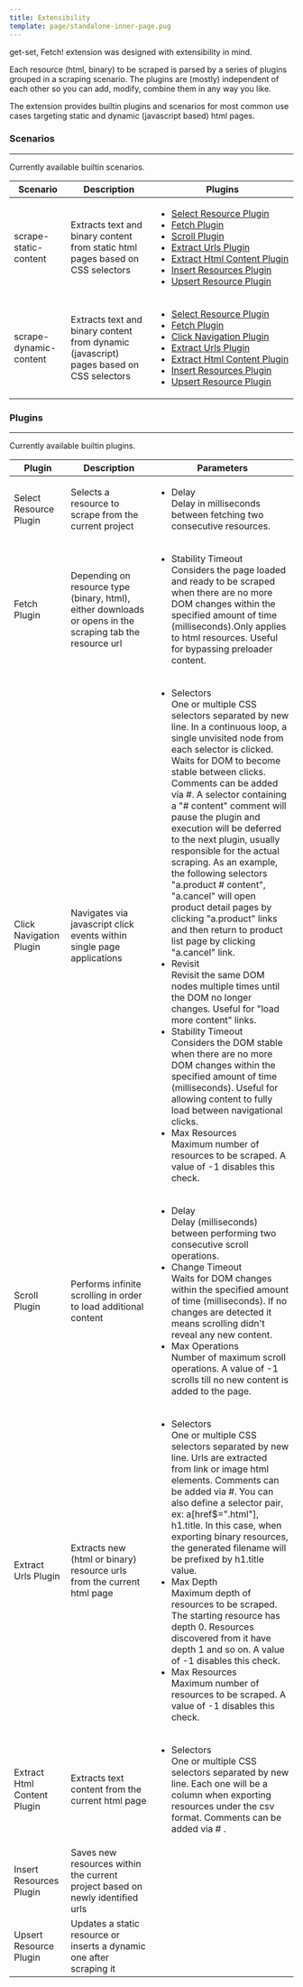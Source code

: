 ```yaml
---
title: Extensibility
template: page/standalone-inner-page.pug
---
```


<p>
get-set, Fetch! extension was designed with extensibility in mind.
</p>

<p>
Each resource (html, binary) to be scraped is parsed by a series of plugins grouped in a scraping scenario.
The plugins are (mostly) independent of each other so you can add, modify, combine them in any way you like.
</p>

<p>
The extension provides builtin plugins and scenarios for most common use cases targeting static and dynamic (javascript based) html pages.
</p>

<h3 class="title">Scenarios</h3>
<hr/>
<p>
  Currently available builtin scenarios.
</p>

<table class="table">
  <thead>
    <tr>
      <th scope="col" style="width: 20%">Scenario</th>
      <th scope="col" style="width: 30%">Description</th>
      <th scope="col" style="width: 50%">Plugins</th>
    </tr>
  </thead>
  <tbody>
  <tr>
    <td>scrape-static-content</td>
    <td>Extracts text and binary content from static html pages based on CSS selectors</td>
    <td>
      <ul>
        <li><a href="#selectresourceplugin" class="underline">Select Resource Plugin</a></li>
        <li><a href="#fetchplugin" class="underline">Fetch Plugin</a></li>
        <li><a href="#scrollplugin" class="underline">Scroll Plugin</a></li>
        <li><a href="#extracturlsplugin" class="underline">Extract Urls Plugin</a></li>
        <li><a href="#extracthtmlcontentplugin" class="underline">Extract Html Content Plugin</a></li>
        <li><a href="#insertresourcesplugin" class="underline">Insert Resources Plugin</a></li>
        <li><a href="#upsertresourceplugin" class="underline">Upsert Resource Plugin</a></li>
      </ul>
    </td>            
  </tr>
  <tr>
    <td>scrape-dynamic-content</td>
    <td>Extracts text and binary content from dynamic (javascript) pages based on CSS selectors</td>
    <td>
      <ul>
        <li><a href="#selectresourceplugin" class="underline">Select Resource Plugin</a></li>
        <li><a href="#fetchplugin" class="underline">Fetch Plugin</a></li>
        <li><a href="#clicknavigationplugin" class="underline">Click Navigation Plugin</a></li>
        <li><a href="#extracturlsplugin" class="underline">Extract Urls Plugin</a></li>
        <li><a href="#extracthtmlcontentplugin" class="underline">Extract Html Content Plugin</a></li>
        <li><a href="#insertresourcesplugin" class="underline">Insert Resources Plugin</a></li>
        <li><a href="#upsertresourceplugin" class="underline">Upsert Resource Plugin</a></li>
      </ul>
    </td>            
  </tr>
 
</table>

<h3 class="title">Plugins</h3>
<hr/>
<p>
  Currently available builtin plugins.
</p>

<table class="table">
  <thead>
    <tr>
      <th scope="col" style="width: 20%">Plugin</th>
      <th scope="col" style="width: 30%">Description</th>
      <th scope="col" style="width: 50%">Parameters</th>
    </tr>
  </thead>
  <tbody>
  <tr>
    <td><a name="selectresourceplugin">Select Resource Plugin</a></td>
    <td>Selects a resource to scrape from the current project</td>
    <td>
      <ul>
        <li>
        Delay<br/>
        Delay in milliseconds between fetching two consecutive resources.
        </li>       
      </ul>
    </td>            
  </tr>
  <tr>
    <td><a name="fetchplugin">Fetch Plugin</td>
    <td>Depending on resource type (binary, html), either downloads or opens in the scraping tab the resource url</td>
    <td>
      <ul>
        <li>
        Stability Timeout<br/>
        Considers the page loaded and ready to be scraped when there are no more DOM changes within the specified amount of time (milliseconds).Only applies to html resources. Useful for bypassing preloader content.
        </li>       
      </ul>
    </td>            
  </tr>
  <tr>
    <td><a name="clicknavigationplugin">Click Navigation Plugin</a></td>
    <td>Navigates via javascript click events within single page applications</td>
    <td>
      <ul>
        <li>
        Selectors<br/>
        One or multiple CSS selectors separated by new line. In a continuous loop, a single unvisited node from each selector is clicked. Waits for DOM to become stable between clicks. Comments can be added via #. A selector containing a "# content" comment will pause the plugin and execution will be deferred to the next plugin, usually responsible for the actual scraping. As an example, the following selectors "a.product # content", "a.cancel" will open product detail pages by clicking "a.product" links and then return to product list page by clicking "a.cancel" link.
        </li>   
        <li>
        Revisit<br/>
        Revisit the same DOM nodes multiple times until the DOM no longer changes. Useful for "load more content" links.
        </li>    
         <li>
        Stability Timeout<br/>
        Considers the DOM stable when there are no more DOM changes within the specified amount of time (milliseconds). Useful for allowing content to fully load between navigational clicks.
        </li>   
         <li>
        Max Resources<br/>
        Maximum number of resources to be scraped. A value of -1 disables this check.
        </li>   
      </ul>
    </td>            
  </tr>
  <tr>
    <td><a name="scrollplugin">Scroll Plugin</a></td>
    <td>Performs infinite scrolling in order to load additional content</td>
    <td>
      <ul>
        <li>
        Delay<br/>
        Delay (milliseconds) between performing two consecutive scroll operations.
        </li>     
         <li>
        Change Timeout<br/>
        Waits for DOM changes within the specified amount of time (milliseconds). If no changes are detected it means scrolling didn't reveal any new content.
        </li>  
         <li>
        Max Operations<br/>
        Number of maximum scroll operations. A value of -1 scrolls till no new content is added to the page.
        </li>    
      </ul>
    </td>            
  </tr>
  <tr>
    <td><a name="extracturlsplugin">Extract Urls Plugin</a></td>
    <td>Extracts new (html or binary) resource urls from the current html page</td>
    <td>
      <ul>
        <li>
        Selectors<br/>
        One or multiple CSS selectors separated by new line. Urls are extracted from link or image html elements. Comments can be added via #. You can also define a selector pair, ex: a[href$=".html"], h1.title. In this case, when exporting binary resources, the generated filename will be prefixed by h1.title value.
        </li>   
        <li>
        Max Depth<br/>
        Maximum depth of resources to be scraped. The starting resource has depth 0. Resources discovered from it have depth 1 and so on. A value of -1 disables this check.
        </li>    
         <li>
        Max Resources<br/>
        Maximum number of resources to be scraped. A value of -1 disables this check.
        </li>    
      </ul>
    </td>            
  </tr>
  <tr>
    <td><a name="extracthtmlcontentplugin">Extract Html Content Plugin</a></td>
    <td>Extracts text content from the current html page</td>
    <td>
      <ul>
        <li>
        Selectors<br/>
        One or multiple CSS selectors separated by new line. Each one will be a column when exporting resources under the csv format. Comments can be added via # .
        </li>       
      </ul>
    </td>            
  </tr>
  <tr>
    <td><a name="insertresourcesplugin">Insert Resources Plugin</a></td>
    <td>Saves new resources within the current project based on newly identified urls</td>
    <td>
    </td>            
  </tr>
   <tr>
    <td><a name="upsertresourceplugin">Upsert Resource Plugin</a></td>
    <td>Updates a static resource or inserts a dynamic one after scraping it</td>
    <td>
    </td>            
  </tr>
 
</table>




